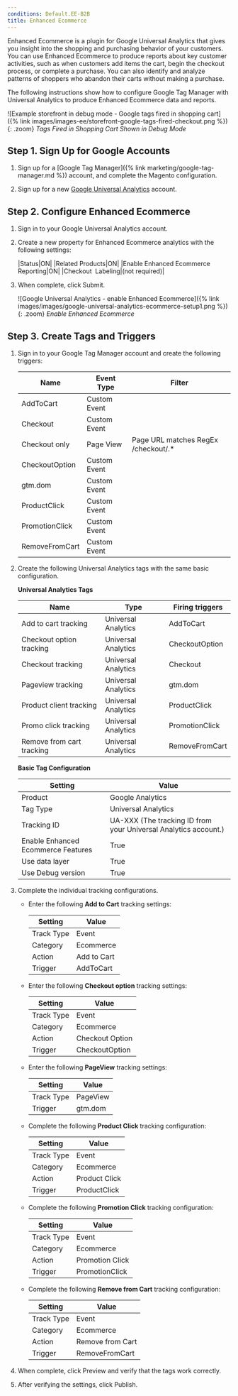 ```yaml
---
conditions: Default.EE-B2B
title: Enhanced Ecommerce
---
```


Enhanced Ecommerce is a plugin for Google Universal Analytics that gives you insight into the shopping and purchasing behavior of your customers. You can use Enhanced Ecommerce to produce reports about key customer activities, such as when customers add items the cart, begin the checkout process, or complete a purchase. You can also identify and analyze patterns of shoppers who abandon their carts without making a purchase.

The following instructions show how to configure Google Tag Manager with Universal Analytics to produce Enhanced Ecommerce data and reports.

![Example storefront in debug mode - Google tags fired in shopping cart]({% link images/images-ee/storefront-google-tags-fired-checkout.png %}){: .zoom}
_Tags Fired in Shopping Cart Shown in Debug Mode_

## Step 1. Sign Up for Google Accounts

1. Sign up for a [Google Tag Manager]({% link marketing/google-tag-manager.md %}) account, and complete the Magento configuration.

1. Sign up for a new [Google Universal Analytics][1] account.

## Step 2. Configure Enhanced Ecommerce

1. Sign in to your Google Universal Analytics account.

1. Create a new property for Enhanced Ecommerce analytics with the following settings:

    |Status|ON|
    |Related Products|ON|
    |Enable Enhanced Ecommerce Reporting|ON|
    |Checkout  Labeling|(not required)|

1. When complete, click <span class="btn">Submit</span>.

    ![Google Universal Analytics - enable Enhanced Ecommerce]({% link images/images/google-universal-analytics-ecommerce-setup1.png %}){: .zoom}
    _Enable Enhanced Ecommerce_

## Step 3. Create Tags and Triggers

1. Sign in to your Google Tag Manager account and create the following triggers:

    |Name|Event Type|Filter|
    |--- |--- |--- |
    |AddToCart|Custom Event||
    |Checkout|Custom Event||
    |Checkout only|Page View|Page URL matches RegEx /checkout/.*|
    |CheckoutOption|Custom Event||
    |gtm.dom|Custom Event||
    |ProductClick|Custom Event||
    |PromotionClick|Custom Event||
    |RemoveFromCart|Custom Event||

1. Create the following Universal Analytics tags with the same basic configuration.

    **Universal Analytics Tags**

    |Name|Type|Firing triggers|
    |--- |--- |--- |
    |Add to cart tracking|Universal Analytics|AddToCart|
    |Checkout option tracking|Universal Analytics|CheckoutOption|
    |Checkout tracking|Universal Analytics|Checkout|
    |Pageview tracking|Universal Analytics|gtm.dom|
    |Product client tracking|Universal Analytics|ProductClick|
    |Promo click tracking|Universal Analytics|PromotionClick|
    |Remove from cart tracking|Universal Analytics|RemoveFromCart|

    **Basic Tag Configuration**

    |Setting|Value|
    |--- |--- |
    |Product|Google Analytics|
    |Tag Type|Universal Analytics|
    |Tracking ID|UA-XXX (The tracking ID from your Universal Analytics account.)|
    |Enable Enhanced Ecommerce Features|True|
    |Use data layer|True|
    |Use Debug version|True|

1. Complete the individual tracking configurations.

    - Enter the following **Add to Cart** tracking settings:

        |Setting|Value|
        |--- |--- |
        |Track Type|Event|
        |Category|Ecommerce|
        |Action|Add to Cart|
        |Trigger|AddToCart|

    - Enter the following **Checkout option** tracking settings:

        |Setting|Value|
        |--- |--- |
        |Track Type|Event|
        |Category|Ecommerce|
        |Action|Checkout Option|
        |Trigger|CheckoutOption|

    - Enter the following **PageView** tracking settings:

        |Setting|Value|
        |--- |--- |
        |Track Type|PageView|
        |Trigger|gtm.dom|

    - Complete the following **Product Click** tracking configuration:

        |Setting|Value|
        |--- |--- |
        |Track Type|Event|
        |Category|Ecommerce|
        |Action|Product Click|
        |Trigger|ProductClick|

    - Complete the following **Promotion Click** tracking configuration:

        |Setting|Value|
        |--- |--- |
        |Track Type|Event|
        |Category|Ecommerce|
        |Action|Promotion Click|
        |Trigger|PromotionClick|

    - Complete the following **Remove from Cart** tracking configuration:

        |Setting|Value|
        |--- |--- |
        |Track Type|Event|
        |Category|Ecommerce|
        |Action|Remove from Cart|
        |Trigger|RemoveFromCart|

1. When complete, click <span class="btn">Preview</span> and verify that the tags work correctly.

1. After verifying the settings, click <span class="btn">Publish</span>.

[1]: https://support.google.com/analytics/answer/2817075?hl=en
